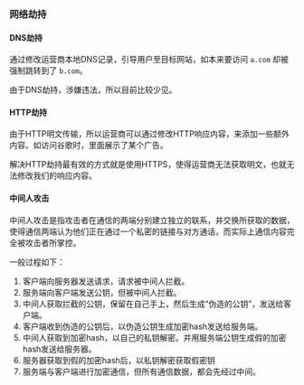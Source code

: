 ### 网络劫持

#### DNS劫持 

通过修改运营商本地DNS记录，引导用户至目标网站，如本来要访问 `a.com` 却被强制跳转到了 `b.com`。

由于DNS劫持，涉嫌违法，所以目前比较少见。

#### HTTP劫持

由于HTTP明文传输，所以运营商可以通过修改HTTP响应内容，来添加一些额外内容。如访问谷歌时，里面展示了某个广告。

解决HTTP劫持最有效的方式就是使用HTTPS，使得运营商无法获取明文，也就无法修改我们的响应内容。

#### 中间人攻击

中间人攻击是指攻击者在通信的两端分别建立独立的联系，并交换所获取的数据，使得通信两端认为他们正在通过一个私密的链接与对方通话，而实际上通信内容完全被攻击者所掌控。

一般过程如下：

1. 客户端向服务器发送请求，请求被中间人拦截。
2. 服务端向客户端发送公钥，但被中间人拦截。
3. 中间人获取拦截的公钥，保留在自己手上，然后生成“伪造的公钥”，发送给客户端。
4. 客户端收到伪造的公钥后，以伪造公钥生成加密hash发送给服务端。
5. 中间人获取到加密hash，以自己的私钥解密。并用服务端公钥生成假的加密hash发送给服务器。
6. 服务器获取到假的加密hash后，以私钥解密获取假密钥
7. 服务端与客户端进行加密通信，但所有通信数据，都会先经过中间。